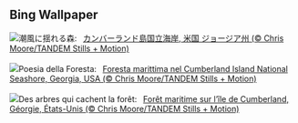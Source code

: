 ## Bing Wallpaper
![](https://www.bing.com/th?id=OHR.CumberlandOaks_JA-JP7607865039_UHD.jpg&w=1000)潮風に揺れる森:&nbsp;&ensp;[カンバーランド島国立海岸, 米国 ジョージア州 (© Chris Moore/TANDEM Stills + Motion)](https://www.bing.com/th?id=OHR.CumberlandOaks_JA-JP7607865039_UHD.jpg)
<br><br/>
![](https://www.bing.com/th?id=OHR.CumberlandOaks_IT-IT6066692502_UHD.jpg&w=1000)Poesia della Foresta:&nbsp;&ensp;[Foresta marittima nel Cumberland Island National Seashore, Georgia, USA (© Chris Moore/TANDEM Stills + Motion)](https://www.bing.com/th?id=OHR.CumberlandOaks_IT-IT6066692502_UHD.jpg)
<br><br/>
![](https://www.bing.com/th?id=OHR.CumberlandOaks_FR-FR5406318422_UHD.jpg&w=1000)Des arbres qui cachent la forêt:&nbsp;&ensp;[Forêt maritime sur l’île de Cumberland, Géorgie, États-Unis (© Chris Moore/TANDEM Stills + Motion)](https://www.bing.com/th?id=OHR.CumberlandOaks_FR-FR5406318422_UHD.jpg)
<br><br/>
